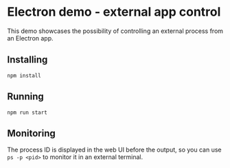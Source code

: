 # Electron demo - external app control

This demo showcases the possibility of controlling an external process from an Electron app.

## Installing

`npm install`

## Running

`npm run start`

## Monitoring

The process ID is displayed in the web UI before the output, so you can use `ps -p <pid>` to monitor it in an external terminal.
